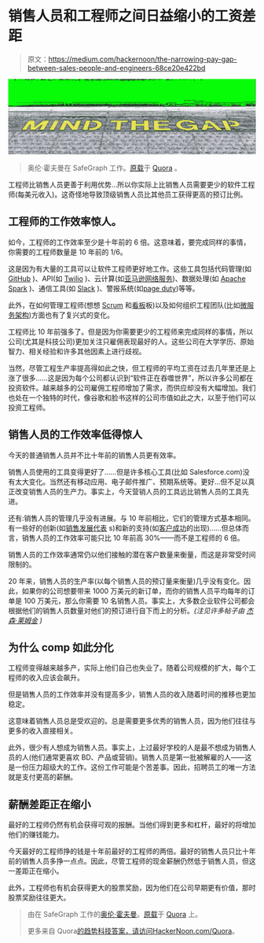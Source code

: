 # 销售人员和工程师之间日益缩小的工资差距

> 原文：<https://medium.com/hackernoon/the-narrowing-pay-gap-between-sales-people-and-engineers-68ce20e422bd>

![](img/c4bf8fc0296de5f6bf0e7e81e86a33b3.png)

> 奥伦·霍夫曼在 SafeGraph 工作。[原载](https://www.quora.com/Why-do-sales-people-get-paid-more-than-software-engineers-developers/answer/Auren-Hoffman)于 [Quora](http://quora.com?ref=hackernoon) 。

工程师比销售人员更善于利用优势…所以你实际上比销售人员需要更少的软件工程师(每美元收入)。这奇怪地导致顶级销售人员比其他员工获得更高的预订比例。

## 工程师的工作效率惊人。

如今，工程师的工作效率至少是十年前的 6 倍。这意味着，要完成同样的事情，你需要的工程师数量是 10 年前的 1/6。

这是因为有大量的工具可以让软件工程师更好地工作。这些工具包括代码管理(如 [GitHub](https://www.quora.com/topic/GitHub) )、API(如 [Twilio](https://www.quora.com/topic/Twilio) )、云计算(如[亚马逊网络服务](https://www.quora.com/topic/Amazon-Web-Services))、数据处理(如 [Apache Spark](https://www.quora.com/topic/Apache-Spark) )、通信工具(如 [Slack](https://www.quora.com/topic/Slack-product) )、警报系统(如[page duty](https://www.quora.com/topic/PagerDuty))等等。

此外，在如何管理工程师(想想 [Scrum](https://www.quora.com/topic/Scrum-product-development) 和[看板](https://www.quora.com/topic/Kanban)板)以及如何组织工程团队(比如[微服务架构](https://www.quora.com/topic/MicroServices-Architecture))方面也有了复兴式的变化。

工程师比 10 年前强多了。但是因为你需要更少的工程师来完成同样的事情，所以公司(尤其是科技公司)更加关注只雇佣表现最好的人。这些公司在大学学历、原始智力、相关经验和许多其他因素上进行歧视。

当然，尽管工程生产率提高得如此之快，但工程师的平均工资在过去几年里还是上涨了很多……这是因为每个公司都认识到“软件正在吞噬世界”，所以许多公司都在投资软件。越来越多的公司雇佣工程师增加了需求，而供应却没有大幅增加。我们也处在一个独特的时代，像谷歌和脸书这样的公司市值如此之大，以至于他们可以投资工程师。

## 销售人员的工作效率低得惊人

今天的普通销售人员并不比十年前的销售人员更有效率。

销售人员使用的工具变得更好了……但是许多核心工具(比如 Salesforce.com)没有太大变化。当然还有移动应用、电子邮件推广、预期系统等。更好…但不足以真正改变销售人员的生产力。事实上，今天营销人员的工具远比销售人员的工具先进。

还有:销售人员的管理几乎没有进展。与 10 年前相比，它们的管理方式基本相同。有一些好的创新(如[销售发展代表](https://www.quora.com/topic/Sales-Development-Representative-1) s)和新的支持(如[客户成功](https://www.quora.com/topic/Customer-Success)的出现)……但总体而言，销售人员的工作效率可能只比 10 年前高 30%——而不是工程师的 6 倍。

销售人员的工作效率通常仍以他们接触的潜在客户数量来衡量，而这是非常受时间限制的。

20 年来，销售人员的生产率(以每个销售人员的预订量来衡量)几乎没有变化。因此，如果你的公司想要带来 1000 万美元的新订单，而你的销售人员平均每年的订单是 100 万美元，那么你需要 10 名销售人员。事实上，大多数企业软件公司都会根据他们的销售人员数量对他们的预订进行自下而上的分析。*(注见许多帖子由* [*杰森·莱姆金*](https://www.quora.com/profile/Jason-M.-Lemkin) *)*

## **为什么 comp 如此分化**

工程师变得越来越多产，实际上他们自己也失业了。随着公司规模的扩大，每个工程师的收入应该会飙升。

但是销售人员的工作效率并没有提高多少，销售人员的收入随着时间的推移也更加稳定。

这意味着销售人员总是受欢迎的。总是需要更多优秀的销售人员，因为他们往往与更多的收入直接相关。

此外，很少有人想成为销售人员。事实上，上过最好学校的人是最不想成为销售人员的人(他们通常更喜欢 BD、产品或营销)。销售人员是第一批被解雇的人——这是一份压力超级大的工作。这份工作可能是个苦差事。因此，招聘员工的唯一方法就是支付更高的薪酬。

## **薪酬差距正在缩小**

最好的工程师仍然有机会获得可观的报酬。当他们得到更多和杠杆，最好的将增加他们的赚钱能力。

今天最好的工程师挣的钱是十年前最好的工程师的两倍。最好的销售人员只比十年前的销售人员多挣一点点。因此，尽管工程师的现金薪酬仍然低于销售人员，但这一差距正在缩小。

此外，工程师也有机会获得更大的股票奖励，因为他们在公司早期更有价值，那时股票奖励往往更大。

> 由在 SafeGraph 工作的[奥伦·霍夫曼](https://www.quora.com/profile/Auren-Hoffman)。[原载](https://www.quora.com/Why-do-sales-people-get-paid-more-than-software-engineers-developers/answer/Auren-Hoffman)于 [Quora](http://quora.com?ref=hackernoon) 上。
> 
> 更多来自 Quora[的趋势科技答案，请访问](https://medium.com/u/3853f85f7d5e?source=post_page-----68ce20e422bd--------------------------------)[HackerNoon.com/Quora](https://hackernoon.com/quora/home)。